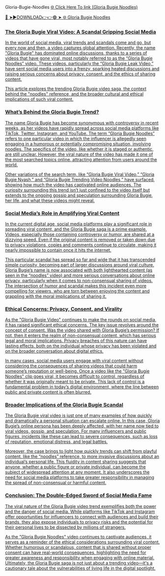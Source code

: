 Gloria-Bugie-Noodles
<a href="https://jorvi.cfd/regrgrg"> 🌐 Click Here To link (Gloria Bugie Noodles)

🔴 ➤►DOWNLOAD👉👉🟢 ➤  <a href="https://jorvi.cfd/regrgrg"> 🌐 Gloria Bugie Noodles
### The Gloria Bugie Viral Video: A Scandal Gripping Social Media

In the world of social media, viral trends and scandals come and go, but every now and then, a video captures global attention. Recently, the name "Gloria Bugie" has dominated online discussions, thanks to a series of videos that have gone viral, most notably referred to as the “Gloria Bugie Noodles” video. These videos, particularly the “Gloria Bugie Leak Video,” have sent social media users into a frenzy, sparking heated discussions and raising serious concerns about privacy, consent, and the ethics of sharing content.

This article explores the trending Gloria Bugie video saga, the context behind the "noodles" reference, and the broader cultural and ethical implications of such viral content.

### What’s Behind the Gloria Bugie Trend?

The name Gloria Bugie has become synonymous with controversy in recent weeks, as her videos have rapidly spread across social media platforms like TikTok, Twitter, Instagram, and YouTube. The term “Gloria Bugie Noodles” refers to one particular video in which the influencer is allegedly seen engaging in a humorous or potentially compromising situation, involving noodles. The specifics of the video, like whether it is staged or authentic, are still unclear. However, the viral nature of the video has made it one of the most searched topics online, attracting attention from users around the world.

Other variations of the search term, like “Gloria Bugie Viral Video,” “Gloria Bugie Nyash,” and “Gloria Bugie Trending Video Noodles,” have surfaced, showing how much the video has captivated online audiences. The curiosity surrounding this trend isn’t just confined to the video itself but extends to the ongoing gossip and speculation surrounding Gloria Bugie, her life, and what these videos might reveal.

### Social Media’s Role in Amplifying Viral Content

In the current digital age, social media platforms play a significant role in spreading viral content, and the Gloria Bugie saga is a prime example. Videos, especially those containing controversy or humor, are shared at a dizzying speed. Even if the original content is removed or taken down due to privacy violations, copies and comments continue to circulate, making it nearly impossible to contain once it hits the internet.

This particular scandal has spread so far and wide that it has transcended simple curiosity, becoming part of larger discussions around viral culture. Gloria Bugie’s name is now associated with both lighthearted content (as seen in the “noodles” video) and more serious conversations about online privacy, particularly when it comes to non-consensual sharing of videos. The intersection of humor and scandal makes this incident even more compelling for viewers, who are torn between enjoying the content and grappling with the moral implications of sharing it.

### Ethical Concerns: Privacy, Consent, and Virality

As the "Gloria Bugie Video" continues to make the rounds on social media, it has raised significant ethical concerns. The key issue revolves around the concept of consent. Was the video shared with Gloria Bugie’s permission? If not, then it enters the realm of non-consensual content, which has serious legal and moral implications. Privacy breaches of this nature can have lasting effects, both on the individual whose privacy has been violated and on the broader conversation about digital ethics.

In many cases, social media users engage with viral content without considering the consequences of sharing videos that could harm someone’s reputation or well-being. Once a video like the "Gloria Bugie Noodles" clip goes viral, it becomes difficult to control, regardless of whether it was originally meant to be private. This lack of control is a fundamental problem in today’s digital environment, where the line between public and private content is often blurred.

### Broader Implications of the Gloria Bugie Scandal

The Gloria Bugie viral video is just one of many examples of how quickly and dramatically a personal situation can escalate online. In this case, Gloria Bugie’s online persona has been deeply affected, with her name now tied to viral videos, gossip, and speculation. For many influencers and public figures, incidents like these can lead to severe consequences, such as loss of reputation, emotional distress, and legal battles.

Moreover, the case brings to light how quickly trends can shift from playful content, like the “noodles” reference, to more invasive discussions about an individual’s personal life. This fluidity in content sharing suggests that anyone, whether a public figure or private individual, can become the subject of widespread attention at any moment. It also underscores the need for social media platforms to take greater responsibility in managing the spread of non-consensual or harmful content.

### Conclusion: The Double-Edged Sword of Social Media Fame

The viral nature of the Gloria Bugie video trend exemplifies both the power and the danger of social media. While platforms like TikTok and Instagram offer opportunities for influencers to connect with audiences and build their brands, they also expose individuals to privacy risks and the potential for their personal lives to be dissected by millions of strangers.

As the "Gloria Bugie Noodles" video continues to captivate audiences, it serves as a reminder of the ethical considerations surrounding viral content. Whether humorous or scandalous, content that is shared without proper consent can have real-world consequences, highlighting the need for greater awareness and responsibility when engaging with online material. Ultimately, the Gloria Bugie saga is not just about a trending video—it's a cautionary tale about the vulnerabilities of living life in the digital spotlight.
